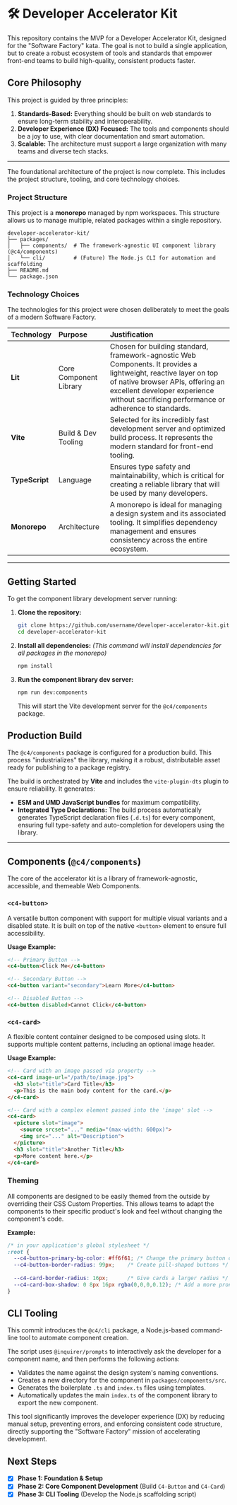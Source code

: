 # 🛠️ Developer Accelerator Kit

This repository contains the MVP for a Developer Accelerator Kit, designed for the "Software Factory" kata. The goal is not to build a single application, but to create a robust ecosystem of tools and standards that empower front-end teams to build high-quality, consistent products faster.

## Core Philosophy

This project is guided by three principles:

1.  **Standards-Based:** Everything should be built on web standards to ensure long-term stability and interoperability.
2.  **Developer Experience (DX) Focused:** The tools and components should be a joy to use, with clear documentation and smart automation.
3.  **Scalable:** The architecture must support a large organization with many teams and diverse tech stacks.

---



The foundational architecture of the project is now complete. This includes the project structure, tooling, and core technology choices.

### Project Structure

This project is a **monorepo** managed by npm workspaces. This structure allows us to manage multiple, related packages within a single repository.

```
developer-accelerator-kit/
├── packages/
│   ├── components/  # The framework-agnostic UI component library (@c4/components)
│   └── cli/         # (Future) The Node.js CLI for automation and scaffolding
├── README.md
└── package.json
```

### Technology Choices

The technologies for this project were chosen deliberately to meet the goals of a modern Software Factory.

| Technology     | Purpose                | Justification                                                                                                                                                                                                                                   |
| :------------- | :--------------------- | :---------------------------------------------------------------------------------------------------------------------------------------------------------------------------------------------------------------------------------------------- |
| **Lit**        | Core Component Library | Chosen for building standard, framework-agnostic Web Components. It provides a lightweight, reactive layer on top of native browser APIs, offering an excellent developer experience without sacrificing performance or adherence to standards. |
| **Vite**       | Build & Dev Tooling    | Selected for its incredibly fast development server and optimized build process. It represents the modern standard for front-end tooling.                                                                                                       |
| **TypeScript** | Language               | Ensures type safety and maintainability, which is critical for creating a reliable library that will be used by many developers.                                                                                                                |
| **Monorepo**   | Architecture           | A monorepo is ideal for managing a design system and its associated tooling. It simplifies dependency management and ensures consistency across the entire ecosystem.                                                                           |

---

## Getting Started

To get the component library development server running:

1.  **Clone the repository:**

    ```bash
    git clone https://github.com/username/developer-accelerator-kit.git
    cd developer-accelerator-kit
    ```

2.  **Install all dependencies:**
    _(This command will install dependencies for all packages in the monorepo)_

    ```bash
    npm install
    ```

3.  **Run the component library dev server:**
    ```bash
    npm run dev:components
    ```
    This will start the Vite development server for the `@c4/components` package.

## Production Build

The `@c4/components` package is configured for a production build. This process "industrializes" the library, making it a robust, distributable asset ready for publishing to a package registry.

The build is orchestrated by **Vite** and includes the `vite-plugin-dts` plugin to ensure reliability. It generates:

*   **ESM and UMD JavaScript bundles** for maximum compatibility.
*   **Integrated Type Declarations:** The build process automatically generates TypeScript declaration files (`.d.ts`) for every component, ensuring full type-safety and auto-completion for developers using the library.

---
## Components (`@c4/components`)

The core of the accelerator kit is a library of framework-agnostic, accessible, and themeable Web Components.

### `<c4-button>`

A versatile button component with support for multiple visual variants and a disabled state. It is built on top of the native `<button>` element to ensure full accessibility.

**Usage Example:**
```html
<!-- Primary Button -->
<c4-button>Click Me</c4-button>

<!-- Secondary Button -->
<c4-button variant="secondary">Learn More</c4-button>

<!-- Disabled Button -->
<c4-button disabled>Cannot Click</c4-button>
```

### `<c4-card>`
A flexible content container designed to be composed using slots. It supports multiple content patterns, including an optional image header.

**Usage Example:**
```html
<!-- Card with an image passed via property -->
<c4-card image-url="/path/to/image.jpg">
  <h3 slot="title">Card Title</h3>
  <p>This is the main body content for the card.</p>
</c4-card>

<!-- Card with a complex element passed into the 'image' slot -->
<c4-card>
  <picture slot="image">
    <source srcset="..." media="(max-width: 600px)">
    <img src="..." alt="Description">
  </picture>
  <h3 slot="title">Another Title</h3>
  <p>More content here.</p>
</c4-card>
```

### Theming

All components are designed to be easily themed from the outside by overriding their CSS Custom Properties. This allows teams to adapt the components to their specific product's look and feel without changing the component's code.

**Example:**
```css
/* in your application's global stylesheet */
:root {
  --c4-button-primary-bg-color: #ff6f61; /* Change the primary button color */
  --c4-button-border-radius: 99px;    /* Create pill-shaped buttons */
  
  --c4-card-border-radius: 16px;      /* Give cards a larger radius */
  --c4-card-box-shadow: 0 8px 16px rgba(0,0,0,0.12); /* Add a more pronounced shadow */
}
```
## CLI Tooling

This commit introduces the `@c4/cli` package, a Node.js-based command-line tool to automate component creation.

The script uses `@inquirer/prompts` to interactively ask the developer for a component name, and then performs the following actions:
- Validates the name against the design system's naming conventions.
- Creates a new directory for the component in `packages/components/src`.
- Generates the boilerplate `.ts` and `index.ts` files using templates.
- Automatically updates the main `index.ts` of the component library to export the new component.

This tool significantly improves the developer experience (DX) by reducing manual setup, preventing errors, and enforcing consistent code structure, directly supporting the "Software Factory" mission of accelerating development.
## Next Steps

- [x] **Phase 1: Foundation & Setup**
- [x] **Phase 2: Core Component Development** (Build `C4-Button` and `C4-Card`)
- [x] **Phase 3: CLI Tooling** (Develop the Node.js scaffolding script)
